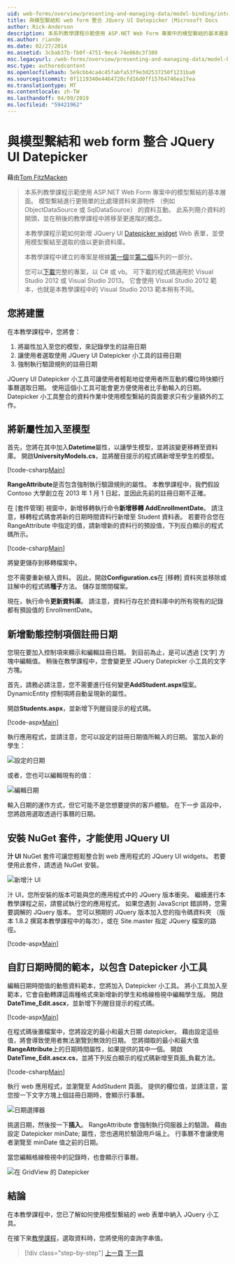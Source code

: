 ```yaml
---
uid: web-forms/overview/presenting-and-managing-data/model-binding/integrating-jquery-ui
title: 與模型繫結和 web form 整合 JQuery UI Datepicker |Microsoft Docs
author: Rick-Anderson
description: 本系列教學課程示範使用 ASP.NET Web Form 專案中的模型繫結的基本層面。 模型繫結進行資料互動更多簡單-...
ms.author: riande
ms.date: 02/27/2014
ms.assetid: 3cbab37b-fb0f-4751-9ec4-74e068c3f380
msc.legacyurl: /web-forms/overview/presenting-and-managing-data/model-binding/integrating-jquery-ui
msc.type: authoredcontent
ms.openlocfilehash: 5e9cbb4ca4c45fabfa53f9e3d2537250f1231ba0
ms.sourcegitcommit: 0f1119340e4464720cfd16d0ff15764746ea1fea
ms.translationtype: MT
ms.contentlocale: zh-TW
ms.lasthandoff: 04/09/2019
ms.locfileid: "59421962"
---
```

# <a name="integrating-jquery-ui-datepicker-with-model-binding-and-web-forms"></a>與模型繫結和 web form 整合 JQuery UI Datepicker

藉由[Tom FitzMacken](https://github.com/tfitzmac)

> 本系列教學課程示範使用 ASP.NET Web Form 專案中的模型繫結的基本層面。 模型繫結進行更簡單的比處理資料來源物件 （例如 ObjectDataSource 或 SqlDataSource） 的資料互動。 此系列簡介資料的開頭，並在稍後的教學課程中將移至更進階的概念。
> 
> 本教學課程示範如何新增 JQuery UI [Datepicker widget](http://jqueryui.com/datepicker/) Web 表單，並使用模型繫結至選取的值以更新資料庫。
> 
> 本教學課程中建立的專案是根據[第一個](retrieving-data.md)並[第二個](updating-deleting-and-creating-data.md)系列的一部分。
> 
> 您可以[下載](https://go.microsoft.com/fwlink/?LinkId=286116)完整的專案，以 C# 或 vb。 可下載的程式碼適用於 Visual Studio 2012 或 Visual Studio 2013。 它會使用 Visual Studio 2012 範本，也就是本教學課程中的 Visual Studio 2013 範本稍有不同。


## <a name="what-youll-build"></a>您將建置

在本教學課程中，您將會：

1. 將屬性加入至您的模型，來記錄學生的註冊日期
2. 讓使用者選取使用 JQuery UI Datepicker 小工具的註冊日期
3. 強制執行驗證規則的註冊日期

JQuery UI Datepicker 小工具可讓使用者輕鬆地從使用者所互動的欄位時快顯行事曆選取日期。 使用這個小工具可能會更方便使用者比手動輸入的日期。 Datepicker 小工具整合的資料作業中使用模型繫結的頁面要求只有少量額外的工作。

## <a name="add-a-new-property-to-the-model"></a>將新屬性加入至模型

首先，您將在其中加入**Datetime**屬性，以讓學生模型，並將該變更移轉至資料庫。 開啟**UniversityModels.cs**，並將醒目提示的程式碼新增至學生的模型。

[!code-csharp[Main](integrating-jquery-ui/samples/sample1.cs?highlight=16-18)]

**RangeAttribute**是否包含強制執行驗證規則的屬性。 本教學課程中，我們假設 Contoso 大學創立在 2013 年 1 月 1 日起，並因此先前的註冊日期不正確。

在 [套件管理] 視窗中，新增移轉執行命令**新增移轉 AddEnrollmentDate**。 請注意，移轉程式碼會將新的日期時間資料行新增至 Student 資料表。 若要符合您在 RangeAttribute 中指定的值，請新增新的資料行的預設值，下列反白顯示的程式碼所示。

[!code-csharp[Main](integrating-jquery-ui/samples/sample2.cs?highlight=11)]

將變更儲存到移轉檔案中。

您不需要重新植入資料。 因此，開啟**Configuration.cs**在 [移轉] 資料夾並移除或註解中的程式碼**種子**方法。 儲存並關閉檔案。

現在，執行命令**更新資料庫**。 請注意，資料行存在於資料庫中的所有現有的記錄都有預設值的 EnrollmentDate。

## <a name="add-dynamic-controls-for-enrollment-date"></a>新增動態控制項個註冊日期

您現在要加入控制項來顯示和編輯註冊日期。 到目前為止，是可以透過 [文字] 方塊中編輯值。 稍後在教學課程中，您會變更至 JQuery Datepicker 小工具的文字方塊。

首先，請務必請注意，您不需要進行任何變更**AddStudent.aspx**檔案。 DynamicEntity 控制項將自動呈現新的屬性。

開啟**Students.aspx**，並新增下列醒目提示的程式碼。

[!code-aspx[Main](integrating-jquery-ui/samples/sample3.aspx?highlight=13)]

執行應用程式，並請注意，您可以設定的註冊日期值所輸入的日期。 當加入新的學生：

![設定的日期](integrating-jquery-ui/_static/image1.png)

或者，您也可以編輯現有的值：

![編輯日期](integrating-jquery-ui/_static/image2.png)

輸入日期的運作方式，但它可能不是您想要提供的客戶體驗。 在下一步 區段中，您將啟用選取透過行事曆的日期。

## <a name="install-nuget-package-to-work-with-jquery-ui"></a>安裝 NuGet 套件，才能使用 JQuery UI

**汁 UI** NuGet 套件可讓您輕鬆整合到 web 應用程式的 JQuery UI widgets。 若要使用此套件，請透過 NuGet 安裝。

![新增汁 UI](integrating-jquery-ui/_static/image3.png)

汁 UI，您所安裝的版本可能與您的應用程式中的 JQuery 版本衝突。 繼續進行本教學課程之前，請嘗試執行您的應用程式。 如果您遇到 JavaScript 錯誤時，您需要調解的 JQuery 版本。 您可以預期的 JQuery 版本加入您的指令碼資料夾 （版本 1.8.2 撰寫本教學課程中的每次），或在 Site.master 指定 JQuery 檔案的路徑。

[!code-aspx[Main](integrating-jquery-ui/samples/sample4.aspx)]

## <a name="customize-datetime-template-to-include-datepicker-widget"></a>自訂日期時間的範本，以包含 Datepicker 小工具

編輯日期時間值的動態資料範本，您將加入 Datepicker 小工具。 將小工具加入至範本，它會自動轉譯這兩種格式來新增新的學生和格線檢視中編輯學生版。 開啟**DateTime\_Edit.ascx**，並新增下列醒目提示的程式碼。

[!code-aspx[Main](integrating-jquery-ui/samples/sample5.aspx?highlight=3)]

在程式碼後置檔案中，您將設定的最小和最大日期 datepicker。 藉由設定這些值，將會導致使用者無法瀏覽到無效的日期。 您將擷取的最小和最大值**RangeAttribute**上的日期時間屬性，如果提供的其中一個。 開啟**DateTime\_Edit.ascx.cs**，並將下列反白顯示的程式碼新增至頁面\_負載方法。

[!code-csharp[Main](integrating-jquery-ui/samples/sample6.cs?highlight=9-14)]

執行 web 應用程式，並瀏覽至 AddStudent 頁面。 提供的欄位值，並請注意，當您按一下文字方塊上個註冊日期時，會顯示行事曆。

![日期選擇器](integrating-jquery-ui/_static/image4.png)

挑選日期，然後按一下**插入**。 RangeAttribute 會強制執行伺服器上的驗證。 藉由設定 Datepicker minDate; 屬性，您也適用於驗證用戶端上。 行事曆不會讓使用者瀏覽至 minDate 值之前的日期。

當您編輯格線檢視中的記錄時，也會顯示行事曆。

![在 GridView 的 Datepicker](integrating-jquery-ui/_static/image5.png)

## <a name="conclusion"></a>結論

在本教學課程中，您已了解如何使用模型繫結的 web 表單中納入 JQuery 小工具。

在接下來[教學課程](using-query-string-values-to-retrieve-data.md)，選取資料時，您將使用的查詢字串值。

> [!div class="step-by-step"]
> [上一頁](sorting-paging-and-filtering-data.md)
> [下一頁](using-query-string-values-to-retrieve-data.md)
